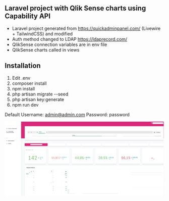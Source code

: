 ## Laravel project with Qlik Sense charts using Capability API
- Laravel project generated from https://quickadminpanel.com/ (Livewire + TailwindCSS) and modified
- Auth method changed to LDAP https://ldaprecord.com/
- QlikSense connection variables are in env file
- QlikSense charts called in views

## Installation
1. Edit .env
2. composer install
3. npm install
4. php artisan migrate --seed
5. php artisan key:generate
6. npm run dev

Default
Username: admin@admin.com
Password: password


![](screenshot.png)
